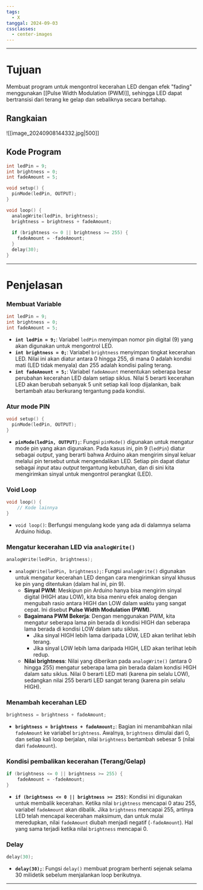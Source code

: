 ```yaml
---
tags:
  - X
tanggal: 2024-09-03
cssclasses:
  - center-images
---
```

___
# Tujuan
Membuat program untuk mengontrol kecerahan LED dengan efek "fading" menggunakan [[Pulse Width Modulation (PWM)]], sehingga LED dapat bertransisi dari terang ke gelap dan sebaliknya secara bertahap.
## Rangkaian
![[image_20240908144332.jpg|500]]
## Kode Program
```c
int ledPin = 9; 
int brightness = 0; 
int fadeAmount = 5;

void setup() {
  pinMode(ledPin, OUTPUT);
}

void loop() {
  analogWrite(ledPin, brightness);
  brightness = brightness + fadeAmount;
  
  if (brightness <= 0 || brightness >= 255) {
    fadeAmount = -fadeAmount;
  }
  delay(30);
}
```
___
# Penjelasan
### Membuat Variable
```c
int ledPin = 9; 
int brightness = 0; 
int fadeAmount = 5;
```
- **`int ledPin = 9;`**: Variabel `ledPin` menyimpan nomor pin digital (9) yang akan digunakan untuk mengontrol LED.
- **`int brightness = 0;`**: Variabel `brightness` menyimpan tingkat kecerahan LED. Nilai ini akan diatur antara 0 hingga 255, di mana 0 adalah kondisi mati (LED tidak menyala) dan 255 adalah kondisi paling terang.
- **`int fadeAmount = 5;`**: Variabel `fadeAmount` menentukan seberapa besar perubahan kecerahan LED dalam setiap siklus. Nilai 5 berarti kecerahan LED akan berubah sebanyak 5 unit setiap kali loop dijalankan, baik bertambah atau berkurang tergantung pada kondisi.
### Atur mode PIN
```c
void setup() {
  pinMode(ledPin, OUTPUT);
}
```
- **`pinMode(ledPin, OUTPUT);`**: Fungsi `pinMode()` digunakan untuk mengatur mode pin yang akan digunakan. Pada kasus ini, pin 9 (`ledPin`) diatur sebagai _output_, yang berarti bahwa Arduino akan mengirim sinyal keluar melalui pin tersebut untuk mengendalikan LED. Setiap pin dapat diatur sebagai _input_ atau _output_ tergantung kebutuhan, dan di sini kita mengirimkan sinyal untuk mengontrol perangkat (LED).
### Void Loop
```c
void loop() {
	// Kode lainnya
}
```
- `void loop()`: Berfungsi mengulang kode yang ada di dalamnya selama Arduino hidup.
### Mengatur kecerahan LED via `analogWrite()`
```c
analogWrite(ledPin, brightness);
```
- `analogWrite(ledPin, brightness);`: Fungsi `analogWrite()` digunakan untuk mengatur kecerahan LED dengan cara mengirimkan sinyal khusus ke pin yang ditentukan (dalam hal ini, pin 9).
	- **Sinyal PWM**: Meskipun pin Arduino hanya bisa mengirim sinyal digital (HIGH atau LOW), kita bisa meniru efek analog dengan mengubah rasio antara HIGH dan LOW dalam waktu yang sangat cepat. Ini disebut **Pulse Width Modulation (PWM)**.
	- **Bagaimana PWM Bekerja**: Dengan menggunakan PWM, kita mengatur seberapa lama pin berada di kondisi HIGH dan seberapa lama berada di kondisi LOW dalam satu siklus.
	    - Jika sinyal HIGH lebih lama daripada LOW, LED akan terlihat lebih terang.
	    - Jika sinyal LOW lebih lama daripada HIGH, LED akan terlihat lebih redup.
	- **Nilai brightness**: Nilai yang diberikan pada `analogWrite()` (antara 0 hingga 255) mengatur seberapa lama pin berada dalam kondisi HIGH dalam satu siklus. Nilai 0 berarti LED mati (karena pin selalu LOW), sedangkan nilai 255 berarti LED sangat terang (karena pin selalu HIGH).
### Menambah kecerahan LED
```c
brightness = brightness + fadeAmount;
```
- **`brightness = brightness + fadeAmount;`**: Bagian  ini menambahkan nilai `fadeAmount` ke variabel `brightness`. Awalnya, `brightness` dimulai dari 0, dan setiap kali loop berjalan, nilai `brightness` bertambah sebesar 5 (nilai dari `fadeAmount`).
### Kondisi pembalikan kecerahan (Terang/Gelap)
```c
if (brightness <= 0 || brightness >= 255) {
	fadeAmount = -fadeAmount;
}
```
- **`if (brightness <= 0 || brightness >= 255)`**: Kondisi ini digunakan untuk membalik kecerahan. Ketika nilai `brightness` mencapai 0 atau 255, variabel `fadeAmount` akan dibalik. Jika `brightness` mencapai 255, artinya LED telah mencapai kecerahan maksimum, dan untuk mulai meredupkan, nilai `fadeAmount` diubah menjadi negatif (`-fadeAmount`). Hal yang sama terjadi ketika nilai `brightness` mencapai 0.
### Delay
```c
delay(30);
```
- **`delay(30);`**: Fungsi `delay()` membuat program berhenti sejenak selama 30 milidetik sebelum menjalankan loop berikutnya.
___
